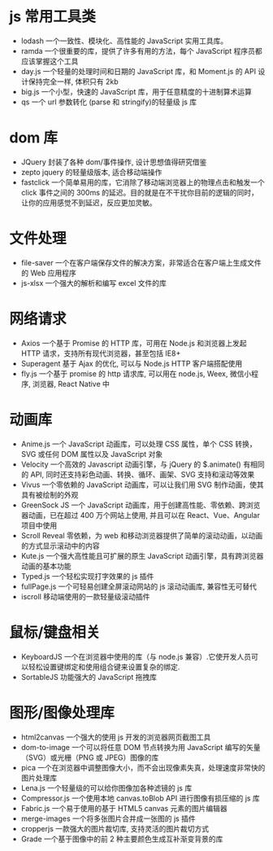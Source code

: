 # js 常用工具类

- lodash 一个一致性、模块化、高性能的 JavaScript 实用工具库。
- ramda 一个很重要的库，提供了许多有用的方法，每个 JavaScript 程序员都应该掌握这个工具
- day.js 一个轻量的处理时间和日期的 JavaScript 库，和 Moment.js 的 API 设计保持完全一样, 体积只有 2kb
- big.js 一个小型，快速的 JavaScript 库，用于任意精度的十进制算术运算
- qs 一个 url 参数转化 (parse 和 stringify)的轻量级 js 库

# dom 库

- JQuery 封装了各种 dom/事件操作, 设计思想值得研究借鉴
- zepto jquery 的轻量级版本, 适合移动端操作
- fastclick 一个简单易用的库，它消除了移动端浏览器上的物理点击和触发一个 click 事件之间的 300ms 的延迟。目的就是在不干扰你目前的逻辑的同时，让你的应用感觉不到延迟，反应更加灵敏。

# 文件处理

- file-saver 一个在客户端保存文件的解决方案，非常适合在客户端上生成文件的 Web 应用程序
- js-xlsx 一个强大的解析和编写 excel 文件的库

# 网络请求

- Axios 一个基于 Promise 的 HTTP 库，可用在 Node.js 和浏览器上发起 HTTP 请求，支持所有现代浏览器，甚至包括 IE8+
- Superagent 基于 Ajax 的优化, 可以与 Node.js HTTP 客户端搭配使用
- fly.js 一个基于 promise 的 http 请求库, 可以用在 node.js, Weex, 微信小程序, 浏览器, React Native 中

# 动画库

- Anime.js 一个 JavaScript 动画库，可以处理 CSS 属性，单个 CSS 转换，SVG 或任何 DOM 属性以及 JavaScript 对象
- Velocity 一个高效的 Javascript 动画引擎，与 jQuery 的 $.animate() 有相同的 API, 同时还支持彩色动画、转换、循环、画架、SVG 支持和滚动等效果
- Vivus 一个零依赖的 JavaScript 动画库，可以让我们用 SVG 制作动画，使其具有被绘制的外观
- GreenSock JS 一个 JavaScript 动画库，用于创建高性能、零依赖、跨浏览器动画，已在超过 400 万个网站上使用, 并且可以在 React、Vue、Angular 项目中使用
- Scroll Reveal 零依赖，为 web 和移动浏览器提供了简单的滚动动画，以动画的方式显示滚动中的内容
- Kute.js 一个强大高性能且可扩展的原生 JavaScript 动画引擎，具有跨浏览器动画的基本功能
- Typed.js 一个轻松实现打字效果的 js 插件
- fullPage.js 一个可轻易创建全屏滚动网站的 js 滚动动画库, 兼容性无可替代
- iscroll 移动端使用的一款轻量级滚动插件

# 鼠标/键盘相关

- KeyboardJS 一个在浏览器中使用的库（与 node.js 兼容）.它使开发人员可以轻松设置键绑定和使用组合键来设置复杂的绑定.
- SortableJS 功能强大的 JavaScript 拖拽库

# 图形/图像处理库

- html2canvas 一个强大的使用 js 开发的浏览器网页截图工具
- dom-to-image 一个可以将任意 DOM 节点转换为用 JavaScript 编写的矢量（SVG）或光栅（PNG 或 JPEG）图像的库
- pica 一个在浏览器中调整图像大小，而不会出现像素失真，处理速度非常快的图片处理库
- Lena.js 一个轻量级的可以给你图像加各种滤镜的 js 库
- Compressor.js 一个使用本地 canvas.toBlob API 进行图像有损压缩的 js 库
- Fabric.js 一个易于使用的基于 HTML5 canvas 元素的图片编辑器
- merge-images 一个将多张图片合并成一张图的 js 插件
- cropperjs 一款强大的图片裁切库, 支持灵活的图片裁切方式
- Grade 一个基于图像中的前 2 种主要颜色生成互补渐变背景的库

